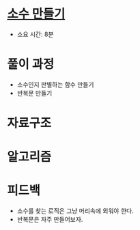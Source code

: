 # [소수 만들기](https://programmers.co.kr/learn/courses/30/lessons/12977)

- 소요 시간: 8분

# 풀이 과정

- 소수인지 판별하는 함수 만들기
- 반복문 만들기

# 자료구조

# 알고리즘

# 피드백

- 소수를 찾는 로직은 그냥 머리속에 외워야 한다.
- 반복문은 자주 만들어보자.